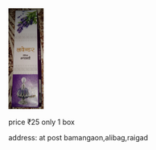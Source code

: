 
  <html>

  <img src="IMG_20220908_145940.jpg" width="70" height="200" class="box">
  <p>price ₹25 only 1 box</p>
  <p>address: at post bamangaon,alibag,raigad</p>
</html>
